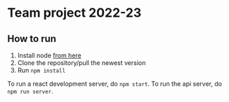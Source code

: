 # Team project 2022-23

## How to run
1. Install node [from here](https://nodejs.org/en/download/)
2. Clone the repository/pull the newest version
3. Run `npm install`

To run a react development server, do `npm start`.
To run the api server, do `npm run server`.